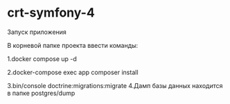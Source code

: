 # crt-symfony-4
Запуск приложения 

В корневой папке проекта ввести команды: 

1.docker compose up -d 

2.docker-compose exec app composer install

3.bin/console doctrine:migrations:migrate 
4.Дамп базы данных находится в папке postgres/dump
